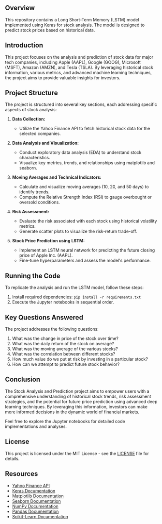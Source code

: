 ## Overview

This repository contains a Long Short-Term Memory (LSTM) model implemented using Keras for stock analysis. The model is designed to predict stock prices based on historical data.

## Introduction

This project focuses on the analysis and prediction of stock data for major tech companies, including Apple (AAPL), Google (GOOG), Microsoft (MSFT), Amazon (AMZN), and Tesla (TSLA). By leveraging historical stock information, various metrics, and advanced machine learning techniques, the project aims to provide valuable insights for investors.

## Project Structure

The project is structured into several key sections, each addressing specific aspects of stock analysis:

1. **Data Collection:**
   - Utilize the Yahoo Finance API to fetch historical stock data for the selected companies.

2. **Data Analysis and Visualization:**
   - Conduct exploratory data analysis (EDA) to understand stock characteristics.
   - Visualize key metrics, trends, and relationships using matplotlib and seaborn.

3. **Moving Averages and Technical Indicators:**
   - Calculate and visualize moving averages (10, 20, and 50 days) to identify trends.
   - Compute the Relative Strength Index (RSI) to gauge overbought or oversold conditions.

4. **Risk Assessment:**
   - Evaluate the risk associated with each stock using historical volatility metrics.
   - Generate scatter plots to visualize the risk-return trade-off.

5. **Stock Price Prediction using LSTM:**
   - Implement an LSTM neural network for predicting the future closing price of Apple Inc. (AAPL).
   - Fine-tune hyperparameters and assess the model's performance.

## Running the Code

To replicate the analysis and run the LSTM model, follow these steps:

1. Install required dependencies: `pip install -r requirements.txt`
2. Execute the Jupyter notebooks in sequential order.

## Key Questions Answered

The project addresses the following questions:

1. What was the change in price of the stock over time?
2. What was the daily return of the stock on average?
3. What was the moving average of the various stocks?
4. What was the correlation between different stocks?
5. How much value do we put at risk by investing in a particular stock?
6. How can we attempt to predict future stock behavior?

## Conclusion

The Stock Analysis and Prediction project aims to empower users with a comprehensive understanding of historical stock trends, risk assessment strategies, and the potential for future price prediction using advanced deep learning techniques. By leveraging this information, investors can make more informed decisions in the dynamic world of financial markets.

Feel free to explore the Jupyter notebooks for detailed code implementations and analyses.

## License

This project is licensed under the MIT License - see the [LICENSE](LICENSE) file for details.

## Resources

- [Yahoo Finance API](https://pypi.org/project/yfinance/)
- [Keras Documentation](https://keras.io/)
- [Matplotlib Documentation](https://matplotlib.org/)
- [Seaborn Documentation](https://seaborn.pydata.org/)
- [NumPy Documentation](https://numpy.org/)
- [Pandas Documentation](https://pandas.pydata.org/)
- [Scikit-Learn Documentation](https://scikit-learn.org/stable/)
